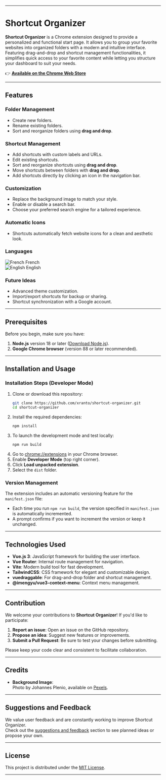 
---

# Shortcut Organizer

**Shortcut Organizer** is a Chrome extension designed to provide a personalized and functional start page. It allows you to group your favorite websites into organized folders with a modern and intuitive interface. Featuring drag-and-drop and shortcut management functionalities, it simplifies quick access to your favorite content while letting you structure your dashboard to suit your needs.

👉 **[Available on the Chrome Web Store](https://chromewebstore.google.com/detail/shortcut-organizer/olbkpagnnfedofboaojkldnlllangkia)**

---

## **Features**

### **Folder Management**
- Create new folders.  
- Rename existing folders.  
- Sort and reorganize folders using **drag and drop**.  

### **Shortcut Management**
- Add shortcuts with custom labels and URLs.  
- Edit existing shortcuts.  
- Sort and reorganize shortcuts using **drag and drop**.  
- Move shortcuts between folders with **drag and drop**.  
- Add shortcuts directly by clicking an icon in the navigation bar.  

### **Customization**
- Replace the background image to match your style.  
- Enable or disable a search bar.  
- Choose your preferred search engine for a tailored experience.  

### **Automatic Icons**
- Shortcuts automatically fetch website icons for a clean and aesthetic look.  

### **Languages**  
![French](https://upload.wikimedia.org/wikipedia/en/c/c3/Flag_of_France.svg) French  
![English](https://upload.wikimedia.org/wikipedia/en/a/ae/Flag_of_the_United_Kingdom.svg) English


### **Future Ideas**
- Advanced theme customization.  
- Import/export shortcuts for backup or sharing.  
- Shortcut synchronization with a Google account.  

---

## Prerequisites

Before you begin, make sure you have:  
1. **Node.js** version 18 or later ([Download Node.js](https://nodejs.org)).  
2. **Google Chrome browser** (version 88 or later recommended).  

---

## Installation and Usage

### Installation Steps (Developer Mode)

1. Clone or download this repository:
   ```bash
   git clone https://github.com/xranto/shortcut-organizer.git
   cd shortcut-organizer
   ```
2. Install the required dependencies:
   ```bash
   npm install
   ```
3. To launch the development mode and test locally:
   ```bash
   npm run build
   ```
4. Go to [chrome://extensions](chrome://extensions) in your Chrome browser.  
5. Enable **Developer Mode** (top right corner).  
6. Click **Load unpacked extension**.  
7. Select the `dist` folder.  

### Version Management

The extension includes an automatic versioning feature for the `manifest.json` file:

- Each time you run `npm run build`, the version specified in `manifest.json` is automatically incremented.  
- A prompt confirms if you want to increment the version or keep it unchanged.  

---

## Technologies Used

- **Vue.js 3**: JavaScript framework for building the user interface.  
- **Vue Router**: Internal route management for navigation.  
- **Vite**: Modern build tool for fast development.  
- **TailwindCSS**: CSS framework for elegant and customizable design.  
- **vuedraggable**: For drag-and-drop folder and shortcut management.  
- **@imengyu/vue3-context-menu**: Context menu management.  

---

## Contribution

We welcome your contributions to **Shortcut Organizer**! If you'd like to participate:  

1. **Report an issue**: Open an issue on the GitHub repository.  
2. **Propose an idea**: Suggest new features or improvements.  
3. **Submit a Pull Request**: Be sure to test your changes before submitting.  

Please keep your code clear and consistent to facilitate collaboration.  

---

## Credits

- **Background Image**:  
  Photo by Johannes Plenio, available on [Pexels](https://www.pexels.com/fr-fr/photo/papier-peint-gris-et-blanc-1103970/).  

---

## Suggestions and Feedback

We value user feedback and are constantly working to improve Shortcut Organizer.  
Check out the [suggestions and feedback](FEEDBACK.md) section to see planned ideas or propose your own.  

---

## License

This project is distributed under the [MIT License](https://opensource.org/licenses/MIT).  

---
